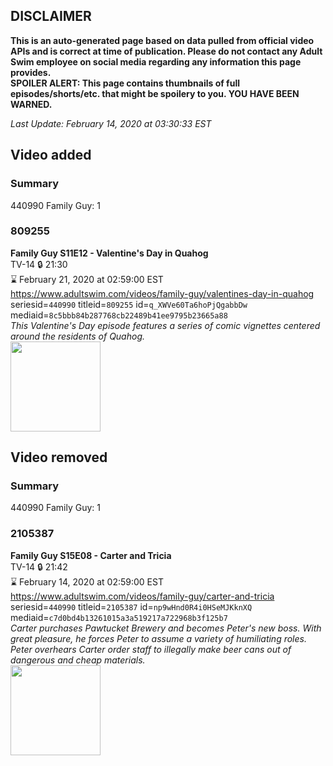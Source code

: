 ## DISCLAIMER
**This is an auto-generated page based on data pulled from official video APIs and is correct at time of publication. Please do not contact any Adult Swim employee on social media regarding any information this page provides.**  
**SPOILER ALERT: This page contains thumbnails of full episodes/shorts/etc. that might be spoilery to you. YOU HAVE BEEN WARNED.**  

_Last Update: February 14, 2020 at 03:30:33 EST_
## Video added
### Summary
440990 Family Guy: 1  
### 809255
**Family Guy S11E12 - Valentine's Day in Quahog**  
TV-14 🔒 21:30  
⌛ February 21, 2020 at 02:59:00 EST  
https://www.adultswim.com/videos/family-guy/valentines-day-in-quahog  
seriesid=`440990` titleid=`809255` id=`q_XWVe60Ta6hoPjQgabbDw` mediaid=`8c5bbb84b287768cb22489b41ee9795b23665a88`  
_This Valentine's Day episode features a series of comic vignettes centered around the residents of Quahog._  
<a href="https://i.cdn.turner.com/adultswim/big/image-upload/thumbnails/thumb-2_image-151870837177613.jpg"><img src="https://i.cdn.turner.com/adultswim/big/image-upload/thumbnails/thumb-2_image-151870837177613.jpg" height="144px" /></a>
## Video removed
### Summary
440990 Family Guy: 1  
### 2105387
**Family Guy S15E08 - Carter and Tricia**  
TV-14 🔒 21:42  
⌛ February 14, 2020 at 02:59:00 EST  
https://www.adultswim.com/videos/family-guy/carter-and-tricia  
seriesid=`440990` titleid=`2105387` id=`np9wHnd0R4i0HSeMJKknXQ` mediaid=`c7d0bd4b13261015a3a519217a722968b3f125b7`  
_Carter purchases Pawtucket Brewery and becomes Peter's new boss. With great pleasure, he forces Peter to assume a variety of humiliating roles. Peter overhears Carter order staff to illegally make beer cans out of dangerous and cheap materials._  
<a href="https://i.cdn.turner.com/adultswim/big/video/carter-and-tricia/familyguy_1405_air_cid-30YY1.jpg"><img src="https://i.cdn.turner.com/adultswim/big/video/carter-and-tricia/familyguy_1405_air_cid-30YY1.jpg" height="144px" /></a>
